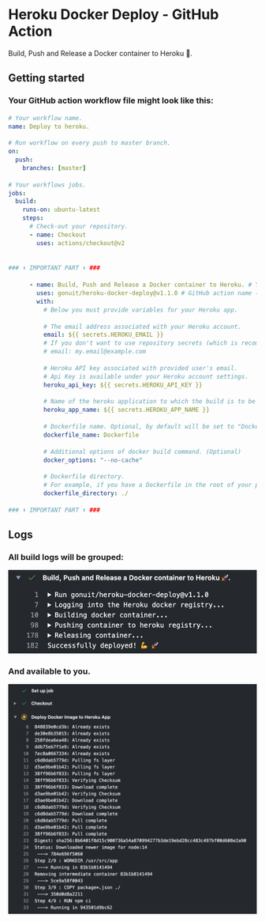 # Heroku Docker Deploy - GitHub Action

Build, Push and Release a Docker container to Heroku 🚀.
  
## Getting started

### Your GitHub action workflow file might look like this:
```yml
# Your workflow name.
name: Deploy to heroku.

# Run workflow on every push to master branch.
on:
  push:
    branches: [master]

# Your workflows jobs.
jobs:
  build:
    runs-on: ubuntu-latest
    steps:
      # Check-out your repository.
      - name: Checkout
        uses: actions/checkout@v2


### ⬇ IMPORTANT PART ⬇ ###

      - name: Build, Push and Release a Docker container to Heroku. # Your custom step name
        uses: gonuit/heroku-docker-deploy@v1.1.0 # GitHub action name (leave it as it is).
        with:
          # Below you must provide variables for your Heroku app.

          # The email address associated with your Heroku account.
          email: ${{ secrets.HEROKU_EMAIL }}
          # If you don't want to use repository secrets (which is recommended) you can do:
          # email: my.email@example.com
          
          # Heroku API key associated with provided user's email.
          # Api Key is available under your Heroku account settings.
          heroku_api_key: ${{ secrets.HEROKU_API_KEY }}
          
          # Name of the heroku application to which the build is to be sent.
          heroku_app_name: ${{ secrets.HEROKU_APP_NAME }}

          # Dockerfile name. Optional, by default will be set to "Dockerfile".
          dockerfile_name: Dockerfile

          # Additional options of docker build command. (Optional)
          docker_options: "--no-cache"
          
          # Dockerfile directory.
          # For example, if you have a Dockerfile in the root of your project, leave it as follows:
          dockerfile_directory: ./
          
### ⬆ IMPORTANT PART ⬆ ###
```

## Logs
### All build logs will be grouped:
![An example of logs groups.](readme/groups.png)
### And available to you.
![Logs example.](readme/logs.png)